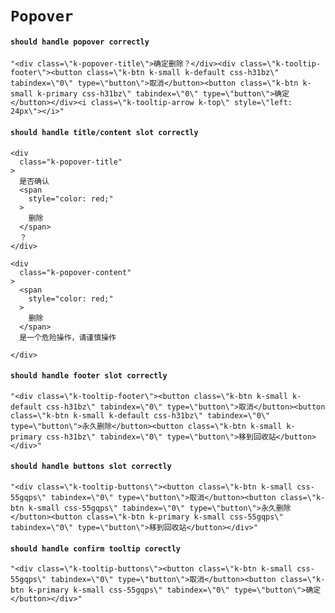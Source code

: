 # `Popover`

#### `should handle popover correctly`

```
"<div class=\"k-popover-title\">确定删除？</div><div class=\"k-tooltip-footer\"><button class=\"k-btn k-small k-default css-h31bz\" tabindex=\"0\" type=\"button\">取消</button><button class=\"k-btn k-small k-primary css-h31bz\" tabindex=\"0\" type=\"button\">确定</button></div><i class=\"k-tooltip-arrow k-top\" style=\"left: 24px\"></i>"
```

#### `should handle title/content slot correctly`

```
<div
  class="k-popover-title"
>
  是否确认
  <span
    style="color: red;"
  >
    删除
  </span>
  ？
</div>
```

```
<div
  class="k-popover-content"
>
  <span
    style="color: red;"
  >
    删除
  </span>
  是一个危险操作，请谨慎操作
        
</div>
```

#### `should handle footer slot correctly`

```
"<div class=\"k-tooltip-footer\"><button class=\"k-btn k-small k-default css-h31bz\" tabindex=\"0\" type=\"button\">取消</button><button class=\"k-btn k-small k-default css-h31bz\" tabindex=\"0\" type=\"button\">永久删除</button><button class=\"k-btn k-small k-primary css-h31bz\" tabindex=\"0\" type=\"button\">移到回收站</button></div>"
```

#### `should handle buttons slot correctly`

```
"<div class=\"k-tooltip-buttons\"><button class=\"k-btn k-small css-55gqps\" tabindex=\"0\" type=\"button\">取消</button><button class=\"k-btn k-small css-55gqps\" tabindex=\"0\" type=\"button\">永久删除</button><button class=\"k-btn k-primary k-small css-55gqps\" tabindex=\"0\" type=\"button\">移到回收站</button></div>"
```

#### `should handle confirm tooltip corectly`

```
"<div class=\"k-tooltip-buttons\"><button class=\"k-btn k-small css-55gqps\" tabindex=\"0\" type=\"button\">取消</button><button class=\"k-btn k-primary k-small css-55gqps\" tabindex=\"0\" type=\"button\">确定</button></div>"
```

